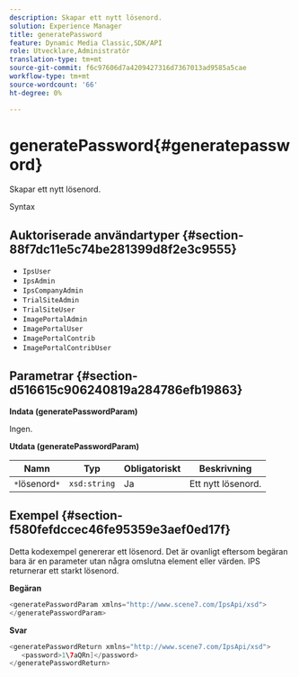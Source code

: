 ```yaml
---
description: Skapar ett nytt lösenord.
solution: Experience Manager
title: generatePassword
feature: Dynamic Media Classic,SDK/API
role: Utvecklare,Administratör
translation-type: tm+mt
source-git-commit: f6c97606d7a4209427316d7367013ad9585a5cae
workflow-type: tm+mt
source-wordcount: '66'
ht-degree: 0%

---
```



# generatePassword{#generatepassword}

Skapar ett nytt lösenord.

Syntax

## Auktoriserade användartyper {#section-88f7dc11e5c74be281399d8f2e3c9555}

* `IpsUser`
* `IpsAdmin`
* `IpsCompanyAdmin`
* `TrialSiteAdmin`
* `TrialSiteUser`
* `ImagePortalAdmin`
* `ImagePortalUser`
* `ImagePortalContrib`
* `ImagePortalContribUser`

## Parametrar {#section-d516615c906240819a284786efb19863}

**Indata (generatePasswordParam)**

Ingen.

**Utdata (generatePasswordParam)**

| Namn | Typ | Obligatoriskt | Beskrivning |
|---|---|---|---|
| `*`lösenord`*` | `xsd:string` | Ja | Ett nytt lösenord. |

## Exempel {#section-f580fefdccec46fe95359e3aef0ed17f}

Detta kodexempel genererar ett lösenord. Det är ovanligt eftersom begäran bara är en parameter utan några omslutna element eller värden. IPS returnerar ett starkt lösenord.

**Begäran**

```java
<generatePasswordParam xmlns="http://www.scene7.com/IpsApi/xsd">
</generatePasswordParam>
```

**Svar**

```java
<generatePasswordReturn xmlns="http://www.scene7.com/IpsApi/xsd">
   <password>1\7aQRn]</password>
</generatePasswordReturn>
```

